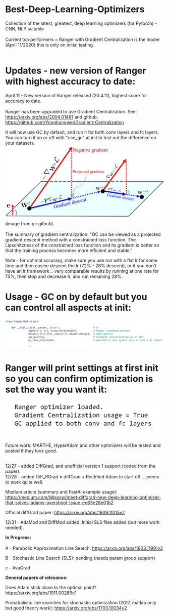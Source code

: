 # Best-Deep-Learning-Optimizers</br>
Collection of the latest, greatest, deep learning optimizers (for Pytorch) - CNN, NLP suitable
</br></br>
Current top performers = Ranger with Gradient Centralization is the leader (April 11/2020)  this is only on initial testing.
</br></br>
# Updates - new version of Ranger with highest accuracy to date:
April 11 - New version of Ranger released (20.4.11), highest score for accuracy to date.  
</br>Ranger has been upgraded to use Gradient Centralization.  See: https://arxiv.org/abs/2004.01461  and github:  https://github.com/Yonghongwei/Gradient-Centralization

It will now use GC by default, and run it for both conv layers and fc layers. You can turn it on or off with "use_gc" at init to test out the difference on your datasets.
![](images/projected_gradient.png)
(image from gc github).   
</br>The summary of gradient centralization: "GC can be viewed as a projected gradient descent method with a constrained loss function. The Lipschitzness of the constrained loss function and its gradient is better so that the training process becomes more efficient and stable."
</br>

Note - for optimal accuracy, make sure you use run with a flat lr for some time and then cosine descent the lr (72% - 28% descent), or if you don't have an lr framework... very comparable results by running at one rate for 75%, then stop and decrease lr, and run remaining 28%. 

# Usage - GC on by default but you can control all aspects at init:
![](images/ranger-with-gc-options.jpg)
</br>
# Ranger will print settings at first init so you can confirm optimization is set the way you want it:
![](images/ranger-init.jpg)

</br> Future work: MARTHE, HyperAdam and other optimizers will be tested and posted if they look good.  

</br>
12/27 - added DiffGrad, and unofficial version 1 support (coded from the paper). 
</br>
12/28 - added Diff_RGrad = diffGrad + Rectified Adam to start off....seems to work quite well. 

Medium article (summary and FastAI example usage):
https://medium.com/@lessw/meet-diffgrad-new-deep-learning-optimizer-that-solves-adams-overshoot-issue-ec63e28e01b2

Official diffGrad paper:  https://arxiv.org/abs/1909.11015v2

12/31 - AdaMod and DiffMod added.  Initial SLS files added (but more work needed).


<b>In Progress:</b></br></br>
A - Parabolic Approximation Line Search:  https://arxiv.org/abs/1903.11991v2

B - Stochastic Line Search (SLS): pending (needs param group support)

c - AvaGrad 


<b>General papers of relevance:</b>

Does Adam stick close to the optimal point?  https://arxiv.org/abs/1911.00289v1


Probabalistic line searches for stochastic optimization (2017, matlab only but good theory work):  https://arxiv.org/abs/1703.10034v2  
